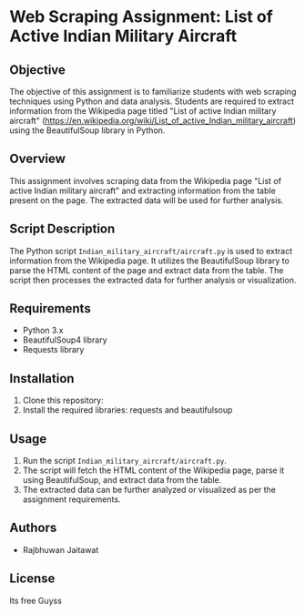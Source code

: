 # Web Scraping Assignment: List of Active Indian Military Aircraft

## Objective

The objective of this assignment is to familiarize students with web scraping techniques using Python and data analysis. Students are required to extract information from the Wikipedia page titled "List of active Indian military aircraft" (https://en.wikipedia.org/wiki/List_of_active_Indian_military_aircraft) using the BeautifulSoup library in Python.

## Overview

This assignment involves scraping data from the Wikipedia page "List of active Indian military aircraft" and extracting information from the table present on the page. The extracted data will be used for further analysis.

## Script Description

The Python script `Indian_military_aircraft/aircraft.py` is used to extract information from the Wikipedia page. It utilizes the BeautifulSoup library to parse the HTML content of the page and extract data from the table. The script then processes the extracted data for further analysis or visualization.

## Requirements

- Python 3.x
- BeautifulSoup4 library
- Requests library

## Installation

1. Clone this repository:
2. Install the required libraries: requests and beautifulsoup

## Usage

1. Run the script `Indian_military_aircraft/aircraft.py`.
2. The script will fetch the HTML content of the Wikipedia page, parse it using BeautifulSoup, and extract data from the table.
3. The extracted data can be further analyzed or visualized as per the assignment requirements.

## Authors

- Rajbhuwan Jaitawat

## License

Its free Guyss



